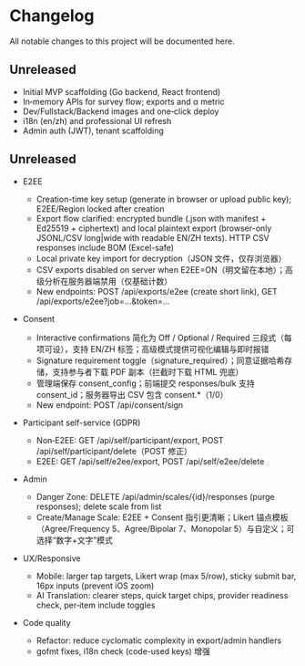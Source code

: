# Changelog

All notable changes to this project will be documented here.

## Unreleased
- Initial MVP scaffolding (Go backend, React frontend)
- In‑memory APIs for survey flow; exports and α metric
- Dev/Fullstack/Backend images and one‑click deploy
- i18n (en/zh) and professional UI refresh
- Admin auth (JWT), tenant scaffolding
## Unreleased

- E2EE
  - Creation-time key setup (generate in browser or upload public key); E2EE/Region locked after creation
  - Export flow clarified: encrypted bundle (.json with manifest + Ed25519 + ciphertext) and local plaintext export (browser-only JSONL/CSV long|wide with readable EN/ZH texts). HTTP CSV responses include BOM (Excel-safe)
  - Local private key import for decryption（JSON 文件，仅存浏览器）
  - CSV exports disabled on server when E2EE=ON（明文留在本地）；高级分析在服务器端禁用（仅基础计数）
  - New endpoints: POST /api/exports/e2ee (create short link), GET /api/exports/e2ee?job=...&token=...

- Consent
  - Interactive confirmations 简化为 Off / Optional / Required 三段式（每项可设），支持 EN/ZH 标签；高级模式提供可视化编辑与即时报错
  - Signature requirement toggle（signature_required）；同意证据哈希存储，支持参与者下载 PDF 副本（拦截时下载 HTML 兜底）
  - 管理端保存 consent_config；前端提交 responses/bulk 支持 consent_id；服务器导出 CSV 包含 consent.*（1/0）
  - New endpoint: POST /api/consent/sign

- Participant self-service (GDPR)
  - Non‑E2EE: GET /api/self/participant/export, POST /api/self/participant/delete（POST 修正）
  - E2EE: GET /api/self/e2ee/export, POST /api/self/e2ee/delete

- Admin
  - Danger Zone: DELETE /api/admin/scales/{id}/responses (purge responses); delete scale from list
  - Create/Manage Scale: E2EE + Consent 指引更清晰；Likert 锚点模板（Agree/Frequency 5、Agree/Bipolar 7、Monopolar 5）与自定义；可选择“数字+文字”模式

- UX/Responsive
  - Mobile: larger tap targets, Likert wrap (max 5/row), sticky submit bar, 16px inputs (prevent iOS zoom)
  - AI Translation: clearer steps, quick target chips, provider readiness check, per‑item include toggles

- Code quality
  - Refactor: reduce cyclomatic complexity in export/admin handlers
  - gofmt fixes, i18n check (code-used keys) 增强
